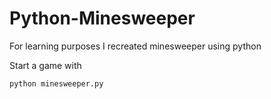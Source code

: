# Python-Minesweeper
For learning purposes I recreated minesweeper using python

Start a game with
```
python minesweeper.py
```
